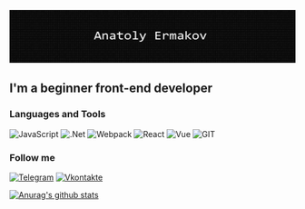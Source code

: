 ![Header](https://github.com/AnatolyErmak/AnatolyErmak/blob/master/assets/githubmd.png)

## I'm a beginner front-end developer

### Languages and Tools

![JavaScript](https://img.shields.io/badge/-JavaScript-090909?style=for-the-badge&logo=JavaScript&logoColor=E9D54D)
![.Net](https://img.shields.io/badge/-Framework-090909?style=for-the-badge&logo=.net&logoColor=E5D3FF)
![Webpack](https://img.shields.io/badge/-Webpack-090909?style=for-the-badge&logo=Webpack&=E9D54D)
![React](https://img.shields.io/badge/-React-090909?style=for-the-badge&logo=React&=E9D54D)
![Vue](https://img.shields.io/badge/-Vue-090909?style=for-the-badge&logo=Vue.js&=E9D54D)
![GIT](https://img.shields.io/badge/-GIT-090909?style=for-the-badge&logo=GIT&=E9D54D)

### Follow me

[![Telegram](https://img.shields.io/badge/-Telegram-090909?style=for-the-badge&logo=telegram&logoColor=27A0D9)](https://t.me/AnatoliyErmak)
[![Vkontakte](https://img.shields.io/badge/-Vkontakte-090909?style=for-the-badge&logo=Vk&logoColor=4F7DB3)](https://vk.com/id35602419)

[![Anurag's github stats](https://github-readme-stats.vercel.app/api?username=AnatolyErmak&show_icons=true&hide=stars,prs,issues)](https://github.com/anuraghazra/github-readme-stats)


















